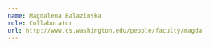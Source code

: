 ```yaml
---
name: Magdalena Balazinska
role: Collaborator
url: http://www.cs.washington.edu/people/faculty/magda
---
```

